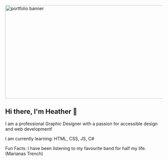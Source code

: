 
<!--![portfolio banner](https://github.com/user-attachments/assets/9015bbd6-dc85-4529-be35-ccf4785b7023) -->
<!--<img src="https://www.pexels.com/photo/orange-rose-flower-in-bloom-during-daytime-39517/" width="650" height:"250"> -->

<img src="https://github.com/user-attachments/assets/9015bbd6-dc85-4529-be35-ccf4785b7023" alt="portfolio banner" width="900" height="300">

## Hi there, I'm Heather 👋

<!--
**heatherfeather-code/heatherfeather-code** is a ✨ _special_ ✨ repository because its `README.md` (this file) appears on your GitHub profile.

Here are some ideas to get you started:

- 🌱 I’m currently learning HTML, CSS, JS, C#
- 👯 I’m looking to collaborate on ...
- 🤔 I’m looking for help with ...
- 💬 Ask me about ...
- 📫 How to reach me: ...
- 😄 Pronouns: ...
- ⚡ Fun fact: ...
-->
<!-- <code><img src="https://www.pexels.com/photo/orange-rose-flower-in-bloom-during-daytime-39517/" width: "400"></code>  -->

I am a professional Graphic Designer with a passion for accessible design and web development!


I am currently learning: HTML, CSS, JS, C#  


Fun Facts: I have been listening to my favourite band for half my life. (Marianas Trench)
